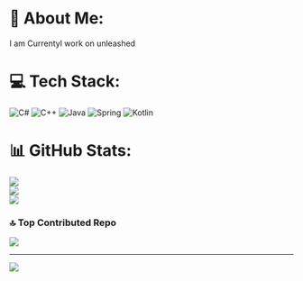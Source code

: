 # 💫 About Me:
I am Currentyl work on unleashed


# 💻 Tech Stack:
![C#](https://img.shields.io/badge/c%23-%23239120.svg?style=for-the-badge&logo=csharp&logoColor=white) ![C++](https://img.shields.io/badge/c++-%2300599C.svg?style=for-the-badge&logo=c%2B%2B&logoColor=white) ![Java](https://img.shields.io/badge/java-%23ED8B00.svg?style=for-the-badge&logo=openjdk&logoColor=white) ![Spring](https://img.shields.io/badge/spring-%236DB33F.svg?style=for-the-badge&logo=spring&logoColor=white) ![Kotlin](https://img.shields.io/badge/kotlin-%237F52FF.svg?style=for-the-badge&logo=kotlin&logoColor=white)
# 📊 GitHub Stats:
![](https://github-readme-stats.vercel.app/api?username=L0rdL0ther&theme=dark&hide_border=false&include_all_commits=false&count_private=false)<br/>
![](https://github-readme-streak-stats.herokuapp.com/?user=L0rdL0ther&theme=dark&hide_border=false)<br/>
![](https://github-readme-stats.vercel.app/api/top-langs/?username=L0rdL0ther&theme=dark&hide_border=false&include_all_commits=false&count_private=false&layout=compact)

### 🔝 Top Contributed Repo
![](https://github-contributor-stats.vercel.app/api?username=L0rdL0ther&limit=5&theme=dark&combine_all_yearly_contributions=true)

---
[![](https://visitcount.itsvg.in/api?id=L0rdL0ther&icon=0&color=0)](https://visitcount.itsvg.in)

<!-- Proudly created with GPRM ( https://gprm.itsvg.in ) -->
